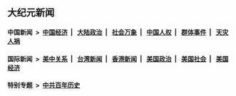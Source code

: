 ## 大纪元新闻

#### 中国新闻 &nbsp;>&nbsp; [中国经济](indexes/ncid283/README.md?05190045) &nbsp;| &nbsp; [大陆政治](indexes/ncid277/README.md?05190045) &nbsp;| &nbsp; [社会万象](indexes/ncid282/README.md?05190045) &nbsp;| &nbsp; [中国人权](indexes/ncid278/README.md?05190045) &nbsp;| &nbsp; [群体事件](indexes/ncid279/README.md?05190045) &nbsp;| &nbsp; [天灾人祸](indexes/ncid280/README.md?05190045)

#### 国际新闻 &nbsp;>&nbsp; [美中关系](indexes/nf1412576/README.md?05190045) &nbsp;| &nbsp; [台湾新闻](indexes/ncid1349361/README.md?05190045) &nbsp;| &nbsp; [香港新闻](indexes/ncid1349362/README.md?05190045) &nbsp;| &nbsp; [美国政治](indexes/ncid1078159/README.md?05190045) &nbsp;| &nbsp; [美国社会](indexes/ncid1078160/README.md?05190045) &nbsp;| &nbsp; [美国经济](indexes/ncid1078158/README.md?05190045)

#### 特别专题 &nbsp;>&nbsp; [中共百年历史](https://github.com/easy2view/epoch-special/blob/master/README.md?05190045)  
